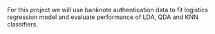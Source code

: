 For this project we will use banknote authentication data to fit logistics regression model and evaluate performance of LDA, QDA and KNN classifiers. 
